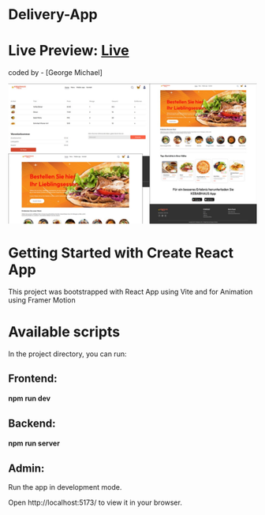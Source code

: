 # Delivery-App
# Live Preview: [Live]()

coded by - [George Michael]

![](/delivery-app.jpg)

# Getting Started with Create React App

This project was bootstrapped with React App using Vite and for Animation using Framer Motion

# Available scripts

In the project directory, you can run:
## Frontend:
#### npm run dev
## Backend:
#### npm run server
## Admin:


Run the app in development mode.

Open http://localhost:5173/ to view it in your browser.
